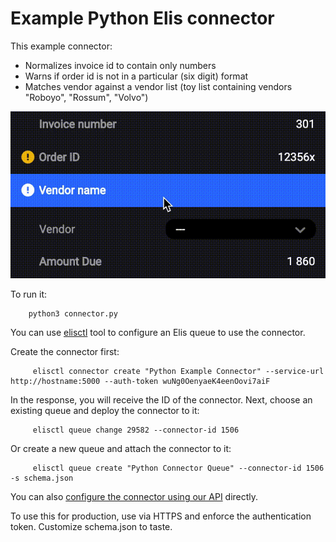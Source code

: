 # Example Python Elis connector

This example connector:
  * Normalizes invoice id to contain only numbers
  * Warns if order id is not in a particular (six digit) format
  * Matches vendor against a vendor list (toy list containing vendors "Roboyo", "Rossum", "Volvo")

![Vendor matching demo](vendordemo.gif)

To run it:
```
	python3 connector.py
```

You can use [elisctl](https://github.com/rossumai/elisctl) tool to configure an Elis queue to use the connector.

Create the connector first:

```
	 elisctl connector create "Python Example Connector" --service-url http://hostname:5000 --auth-token wuNg0OenyaeK4eenOovi7aiF
```

In the response, you will receive the ID of the connector. Next, choose an existing queue and deploy the connector to it:

```
	 elisctl queue change 29582 --connector-id 1506
```

Or create a new queue and attach the connector to it:

```
	 elisctl queue create "Python Connector Queue" --connector-id 1506 -s schema.json
```

You can also [configure the connector using our API](https://api.elis.rossum.ai/docs/#create-a-new-connector) directly.

To use this for production, use via HTTPS and enforce the authentication token.
Customize schema.json to taste.

